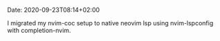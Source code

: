 Date: 2020-09-23T08:14+02:00  

I migrated my nvim-coc setup to native neovim lsp using nvim-lspconfig with completion-nvim.

